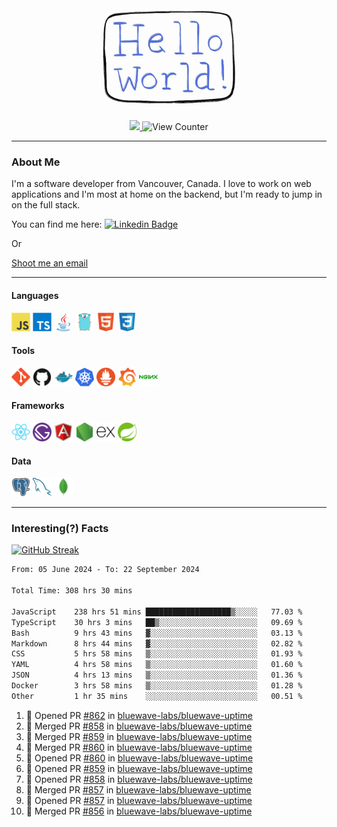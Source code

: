 <div align="center">
    <img src="./img/hello_world.webp" height="200px" width="">
    <div>
        <a href="https://www.linkedin.com/in/ajhollid">
            <img src="https://img.shields.io/badge/LinkedIn-blue"/>
        </a>
        <img src="https://komarev.com/ghpvc/?username=ajhollid&color=yellow" alt="View Counter">
    </div>
</div>

---

### About Me

I'm a software developer from Vancouver, Canada. I love to work on web applications and I'm most at home on the backend, but I'm ready to jump in on the full stack.

You can find me here: [![Linkedin Badge](https://img.shields.io/badge/-ajhollid-blue?style=flat&logo=Linkedin&logoColor=white)](https://www.linkedin.com/in/ajhollid)

Or

[Shoot me an email](mailto:ajhollid@gmail.com)

---

#### Languages

<div>
    <img src="./img/devicons/javascript-original.svg" width=30 height=30 alt="JavaScript">
    <img src="/img/devicons/typescript-original.svg" width=30 height=30 alt="TypeScript">
    <img src="./img/devicons/java-original.svg" width=30 height=30 alt="Java">
    <img src="./img/devicons/go-original.svg" width=30 height=30 alt="Golang">
    <img src="./img/devicons/html5-original.svg" width=30 height=30 alt="HTML 5">
    <img src="./img/devicons/css3-original.svg" width=30 height=30 alt="CSS 3">
</div>

#### Tools

<div>
    <img src="./img/devicons/git-original.svg" width=30 height=30 alt="Git">
    <img src="./img/devicons/github-original.svg" width=30 height=30 alt="Github">
    <img src="./img/devicons/docker-original.svg" width=30 
    height=30 alt="Docker">
    <img src="./img/devicons/kubernetes-original.svg" width=30 height=30 alt="K8">
    <img src="./img/devicons/prometheus-original.svg" width=30 height=30 alt="Prometheus">
    <img src="./img/devicons/grafana-original.svg" width=30 height=30 alt="Grafana">
    <img src="./img/devicons/nginx-original.svg" width=30 height=30 alt="Nginx">
</div>

#### Frameworks

<div>
    <img src="./img/devicons/react-original.svg" width=30 height=30 alt="React">
    <img src="./img/devicons/gatsby-original.svg" width=30 height=30 alt="Gatsby">
    <img src="./img/devicons/angularjs-original.svg" width=30 height=30 alt="AngularJS">
    <img src="./img/devicons/nodejs-original.svg" width=30 height=30 alt="NodeJS">
    <img src="./img/devicons/express-original.svg" width=30 height=30 alt="Express">
    <img src="./img/devicons/spring-original.svg" width=30 height=30 alt="Spring">
</div>

#### Data

<div>
    <img src="./img/devicons/postgresql-original.svg" width=30 height=30 alt="Postgresql">
    <img src="./img/devicons/mysql-original.svg" width=30 height=30 alt="Mysql">
    <img src="./img/devicons/mongodb-original.svg" width=30 height=30 alt="MongoDB">
</div>

---

### Interesting(?) Facts

[![GitHub Streak](http://github-readme-streak-stats.herokuapp.com?user=ajhollid)](https://git.io/streak-stats)

 <!--START_SECTION:waka-->

```txt
From: 05 June 2024 - To: 22 September 2024

Total Time: 308 hrs 30 mins

JavaScript    238 hrs 51 mins ███████████████████▒░░░░░   77.03 %
TypeScript    30 hrs 3 mins   ██▒░░░░░░░░░░░░░░░░░░░░░░   09.69 %
Bash          9 hrs 43 mins   ▓░░░░░░░░░░░░░░░░░░░░░░░░   03.13 %
Markdown      8 hrs 44 mins   ▓░░░░░░░░░░░░░░░░░░░░░░░░   02.82 %
CSS           5 hrs 58 mins   ▒░░░░░░░░░░░░░░░░░░░░░░░░   01.93 %
YAML          4 hrs 58 mins   ▒░░░░░░░░░░░░░░░░░░░░░░░░   01.60 %
JSON          4 hrs 13 mins   ▒░░░░░░░░░░░░░░░░░░░░░░░░   01.36 %
Docker        3 hrs 58 mins   ▒░░░░░░░░░░░░░░░░░░░░░░░░   01.28 %
Other         1 hr 35 mins    ░░░░░░░░░░░░░░░░░░░░░░░░░   00.51 %
```

<!--END_SECTION:waka-->


<!--START_SECTION:activity-->
1. 💪 Opened PR [#862](https://github.com/bluewave-labs/bluewave-uptime/pull/862) in [bluewave-labs/bluewave-uptime](https://github.com/bluewave-labs/bluewave-uptime)
2. 🎉 Merged PR [#858](https://github.com/bluewave-labs/bluewave-uptime/pull/858) in [bluewave-labs/bluewave-uptime](https://github.com/bluewave-labs/bluewave-uptime)
3. 🎉 Merged PR [#859](https://github.com/bluewave-labs/bluewave-uptime/pull/859) in [bluewave-labs/bluewave-uptime](https://github.com/bluewave-labs/bluewave-uptime)
4. 🎉 Merged PR [#860](https://github.com/bluewave-labs/bluewave-uptime/pull/860) in [bluewave-labs/bluewave-uptime](https://github.com/bluewave-labs/bluewave-uptime)
5. 💪 Opened PR [#860](https://github.com/bluewave-labs/bluewave-uptime/pull/860) in [bluewave-labs/bluewave-uptime](https://github.com/bluewave-labs/bluewave-uptime)
6. 💪 Opened PR [#859](https://github.com/bluewave-labs/bluewave-uptime/pull/859) in [bluewave-labs/bluewave-uptime](https://github.com/bluewave-labs/bluewave-uptime)
7. 💪 Opened PR [#858](https://github.com/bluewave-labs/bluewave-uptime/pull/858) in [bluewave-labs/bluewave-uptime](https://github.com/bluewave-labs/bluewave-uptime)
8. 🎉 Merged PR [#857](https://github.com/bluewave-labs/bluewave-uptime/pull/857) in [bluewave-labs/bluewave-uptime](https://github.com/bluewave-labs/bluewave-uptime)
9. 💪 Opened PR [#857](https://github.com/bluewave-labs/bluewave-uptime/pull/857) in [bluewave-labs/bluewave-uptime](https://github.com/bluewave-labs/bluewave-uptime)
10. 🎉 Merged PR [#856](https://github.com/bluewave-labs/bluewave-uptime/pull/856) in [bluewave-labs/bluewave-uptime](https://github.com/bluewave-labs/bluewave-uptime)
<!--END_SECTION:activity-->
